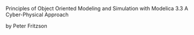 Principles of 
Object Oriented Modeling and Simulation
with Modelica 3.3
A Cyber-Physical Approach

by Peter Fritzson